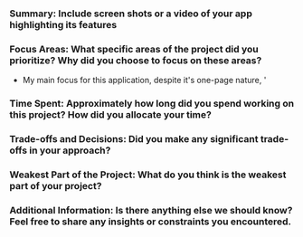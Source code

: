 ### Summary: Include screen shots or a video of your app highlighting its features

### Focus Areas: What specific areas of the project did you prioritize? Why did you choose to focus on these areas?
* My main focus for this application, despite it's one-page nature, '

### Time Spent: Approximately how long did you spend working on this project? How did you allocate your time?

### Trade-offs and Decisions: Did you make any significant trade-offs in your approach?

### Weakest Part of the Project: What do you think is the weakest part of your project?

### Additional Information: Is there anything else we should know? Feel free to share any insights or constraints you encountered.
